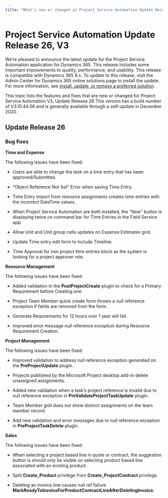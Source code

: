 ```yaml
---
title: "What's new or changed in Project Service Automation Update Release 26, V3"
---
```


Project Service Automation Update Release 26, V3
================================================

We’re pleased to announce the latest update for the Project Service Automation
application for Dynamics 365. This release includes some important improvements
to quality, performance, and usability. This release is compatible with Dynamics
365 9.x. To update to this release, visit the Admin Center for Dynamics 365
online solutions page to install the update. For more information, see [Install,
update, or remove a preferred
solution](https://docs.microsoft.com/power-platform/admin/install-remove-preferred-solution).

This topic lists the features and fixes that are new or changed for Project
Service Automation V3, Update Release 26 This version has a build number of
V3.10.44.56 and is generally available through a self-update in December 2020.

Update Release 26
-----------------

### Bug fixes

**Time and Expense**

The following issues have been fixed:

-   Users are able to change the task on a time entry that has been
    approved/Submitted.

-   "Object Reference Not Set" Error when saving Time Entry.

-   Time Entry Import from resource assignments creates time entries with the
    incorrect DateTime values.

-   When Project Service Automation are both installed, the "New" button is
    displaying twice on command bar for Time Entries in the Field Service app.

-   Allow Unit and Unit group cells updates on Expense Estimates grid.

-   Update Time entry edit form to include Timeline.

-   Time Approval for non project time entries block as the system is looking
    for a project approver role.

**Resource Management**

The following issues have been fixed:

-   Added validation in the **PostProjectCreate** plugin to check for a Primary
    Requirement before Creating one.

-   Project Team Member quick create form throws a null reference exception if
    fields are removed from the form.

-   Generate Requirements for 12 hours over 1 year will fail.

-   Improved error message null reference exception during Resource Requirement
    Creation.

**Project Management**

The following issues have been fixed:

-   Improved validation to address null reference exception generated on the
    **PreProjectUpdate** plugin.

-   Projects published by the Microsoft Project desktop add-in delete unassigned
    assignments.

-   Added new validation when a task’s project reference is invalid due to null
    reference exception in **PreValidateProjectTaskUpdate** plugin.

-   Team Member grid does not show distinct assignments on the team member
    record.

-   Add new validation and error messages due to null reference exception in
    **PreProjectTaskDelete** plugin.

**Sales**

The following issues have been fixed:

-   When selecting a project based line in quote or contract, the suggestion
    button is should only be visible on selecting product based line associated
    with an existing product.

-   Split **Create_Product** privilege from **Create_ProjectContract** privilege.

-   Deleting an invoice line causes null ref failure
    **MarkReadyToInvoiceForProductContractLineAfterDeletingInvoice**.
